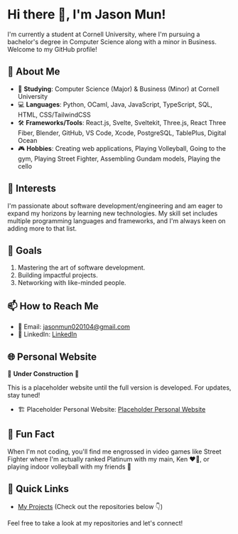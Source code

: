 # Hi there 👋, I'm Jason Mun!

I'm currently a student at Cornell University, where I'm pursuing a bachelor's degree in Computer Science along with a minor in Business. Welcome to my GitHub profile!

## 🌱 About Me

- 🏫 **Studying**: Computer Science (Major) & Business (Minor) at Cornell University
- 💻 **Languages**: Python, OCaml, Java, JavaScript, TypeScript, SQL, HTML, CSS/TailwindCSS
- 🛠 **Frameworks/Tools**: React.js, Svelte, Sveltekit, Three.js, React Three Fiber, Blender, GitHub, VS Code, Xcode,  PostgreSQL, TablePlus, Digital Ocean
- 🎮 **Hobbies**: Creating web applications, Playing Volleyball, Going to the gym, Playing Street Fighter, Assembling Gundam models, Playing the cello

## 🌟 Interests

I'm passionate about software development/engineering and am eager to expand my horizons by learning new technologies. My skill set includes multiple programming languages and frameworks, and I'm always keen on adding more to that list.

## 🎯 Goals

1. Mastering the art of software development.
2. Building impactful projects.
3. Networking with like-minded people.

## 📫 How to Reach Me

- 📧 Email: [jasonmun020104@gmail.com](mailto:jasonmun020104@gmail.com)
- 💼 LinkedIn: [LinkedIn](https://www.linkedin.com/in/jason-mun-25181b1b9/)

## 🌐 Personal Website
🚧 **Under Construction** 🚧

This is a placeholder website until the full version is developed. For updates, stay tuned!

- 🏗️ Placeholder Personal Website: [Placeholder Personal Website](https://jason-mun-fallback-website.vercel.app/)


## 🎵 Fun Fact

When I'm not coding, you'll find me engrossed in video games like Street Fighter where I'm actually ranked Platinum with my main, Ken ❤️‍🔥, or playing indoor volleyball with my friends 🏐

## 🔗 Quick Links

- [My Projects](#) (Check out the repositories below 👇)

Feel free to take a look at my repositories and let's connect!
